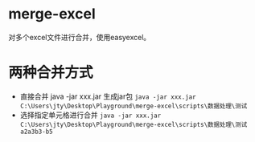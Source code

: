 # merge-excel
对多个excel文件进行合并，使用easyexcel。

# 两种合并方式
-  直接合并
  java -jar xxx.jar 生成jar包 
  `java -jar xxx.jar C:\Users\jty\Desktop\Playground\merge-excel\scripts\数据处理\测试`
-  选择指定单元格进行合并
  `java -jar xxx.jar C:\Users\jty\Desktop\Playground\merge-excel\scripts\数据处理\测试 a2a3b3-b5` 
